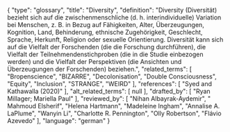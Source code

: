 {
    "type": "glossary",
    "title": "Diversity",
    "definition": "Diversity (Diversität) bezieht sich auf die zwischenmenschliche (d. h. interindividuelle) Variation bei Menschen, z. B. in Bezug auf Fähigkeiten, Alter, Überzeugungen, Kognition, Land, Behinderung, ethnische Zugehörigkeit, Geschlecht, Sprache, Herkunft, Religion oder sexuelle Orientierung. Diversität kann sich auf die Vielfalt der Forschenden (die die Forschung durchführen), die Vielfalt der Teilnehmendenstichproben (die in die Studie einbezogen werden) und die Vielfalt der Perspektiven (die Ansichten und Überzeugungen der Forschenden) beziehen.",
    "related_terms": [
        "Bropenscience",
        "BIZARRE",
        "Decolonisation",
        "Double Consciousness",
        "Equity",
        "Inclusion",
        "STRANGE",
        "WEIRD"
    ],
    "references": [
        "Syed and Kathawalla (2020)"
    ],
    "alt_related_terms": [
        null
    ],
    "drafted_by": [
        "Ryan Millager; Mariella Paul"
    ],
    "reviewed_by": [
        "Nihan Albayrak-Aydemir",
        " Mahmoud Elsherif",
        "Helena Hartmann",
        "Madeleine Ingham",
        "Annalise A. LaPlume",
        "Wanyin Li",
        "Charlotte R. Pennington",
        "Olly Robertson",
        "Flávio Azevedo"
    ],
    "language": "german"
}